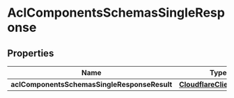 # AclComponentsSchemasSingleResponse

## Properties
Name | Type | Description | Notes
------------ | ------------- | ------------- | -------------
**aclComponentsSchemasSingleResponseResult** | [**CloudflareClientAPIAcl**](CloudflareClientAPIAcl.md) |  |  [optional]
